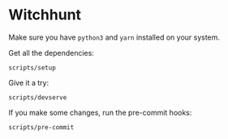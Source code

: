 # Witchhunt

Make sure you have `python3` and `yarn` installed on your system.

Get all the dependencies:

    scripts/setup

Give it a try:

    scripts/devserve

If you make some changes, run the pre-commit hooks:

    scripts/pre-commit
